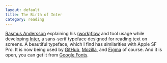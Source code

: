 ```yaml
---
layout: default
title: The Birth of Inter
category: reading
---
```

[Rasmus Andersson](https://rsms.me) explaining his [(work)flow](https://www.figma.com/blog/the-birth-of-inter/) and tool usage while developing [Inter](https://rsms.me/inter/), a sans-serif typeface designed for reading text on screens. 
A beautiful typeface, which I find has similarities with Apple SF Pro. It is now being used by [GitHub](https://github.com), [Mozilla](https://mozilla.design), and [Figma](http://figma.com) of course. And it is open, you can get it from [Google Fonts](https://fonts.google.com/specimen/Inter).